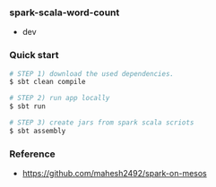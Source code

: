 ### spark-scala-word-count
- dev 


### Quick start
```bash
# STEP 1) download the used dependencies.
$ sbt clean compile

# STEP 2) run app locally
$ sbt run

# STEP 3) create jars from spark scala scriots 
$ sbt assembly

```

### Reference 
- https://github.com/mahesh2492/spark-on-mesos